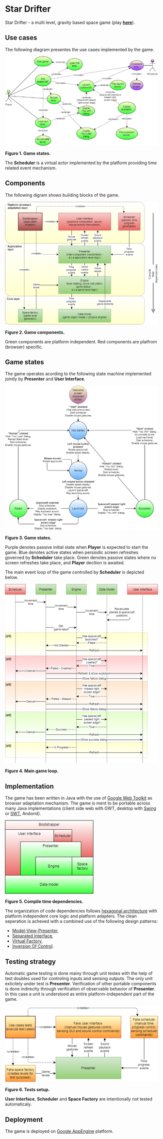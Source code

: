 # Star Drifter
Star Drifter - a multi level, gravity based space game (play **[here](https://star-drifter.uc.r.appspot.com/)**).

## Use cases
The following diagram presentes the use cases implemented by the game.

![Use Cases](/docs/use_cases.png)

**Figure 1. Game states.**

The __Scheduler__ is a virtual actor implemented by the platform providing time related event mechanism.

## Components
The following digram shows building blocks of the game.

![Game components](/docs/components.png)

**Figure 2. Game components.**

Green components are platform independent.
Red components are platfrom (browser) specific.

## Game states
The game operates acording to the following state machine implemented jointly by __Presenter__ and __User Interface__.

![Game states](/docs/states.png)

**Figure 3. Game states.**

Purple denotes passive initial state when __Player__ is expected to start the game.
Blue denotes active states when persiodic screen refreshes governed by __Scheduler__ take place.
Green denotes passive states where no screen refreshes take place, and __Player__ decition is awaited.

The main event loop of the game controlled by __Scheduler__ is depicted below.

![Game loop](/docs/game_loop.png)

**Figure 4. Main game loop.**


## Implementation
The game has been written in Java with the use of [Google Web Toolkit](http://www.gwtproject.org/) as browser adaptation mechanism.
The game is ment to be portable across many Java implementations (client side web with GWT, desktop with [Swing](https://en.wikipedia.org/wiki/Swing_(Java))
 or [SWT](https://en.wikipedia.org/wiki/Standard_Widget_Toolkit), Andorid).

![Compile time dependencies](/docs/comile_time_dependencies.png)

**Figure 5. Compile time dependencies.**

The organization of code dependencies follows [hexagonal architecture](https://en.wikipedia.org/wiki/Hexagonal_architecture_(software)) 
with platform independent core logic and platform adapters.
The clean seperation is acheved with a combined use of the following design patterns:
* [Model-View-Presenter](https://en.wikipedia.org/wiki/Model%E2%80%93view%E2%80%93presenter),
* [Separated Interface](https://java-design-patterns.com/patterns/separated-interface/),
* [Virtual Factory](https://en.wikipedia.org/wiki/Factory_method_pattern),
* [Inversion Of Control](https://en.wikipedia.org/wiki/Inversion_of_control).

## Testing strategy
Automatic game testing is done mainy through unit testes with the help of test doubles used for controling inputs and sensing outputs.
The only unit exlicitely under test is __Presenter__. Verification of other portable components is done indireclty through verification of observable behavior of __Presenter__.
In this case a unit is understood as entire platform-independent part of the game.

![Tests setup](/docs/tests_setup.png)

**Figure 6. Tests setup.**

__User Interface__, __Scheduler__ and __Space Factory__ are intentionally not tested automaticaly.


## Deployment
The game is deployed on [Google AppEngine](https://cloud.google.com/appengine/) platform.
